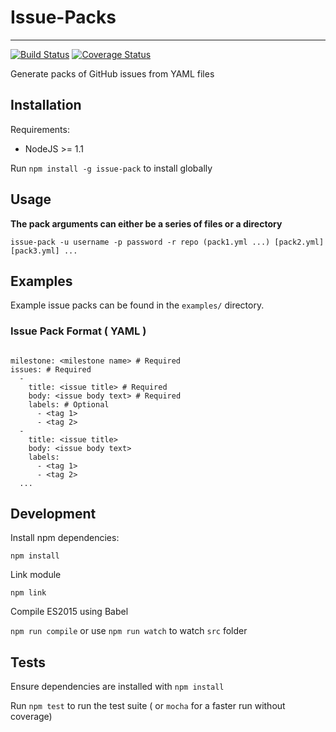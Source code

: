 # Issue-Packs
* * *

[![Build Status](https://travis-ci.org/cmbirk/issue-pack.svg?branch=master)](https://travis-ci.org/cmbirk/issue-pack)  [![Coverage Status](https://coveralls.io/repos/github/cmbirk/issue-pack/badge.svg?branch=master)](https://coveralls.io/github/cmbirk/issue-pack?branch=master)

Generate packs of GitHub issues from YAML files

## Installation

Requirements:

* NodeJS >= 1.1

Run `npm install -g issue-pack` to install globally

## Usage

**The pack arguments can either be a series of files or a directory**

`issue-pack -u username -p password -r repo (pack1.yml ...) [pack2.yml] [pack3.yml] ...`

## Examples

Example issue packs can be found in the `examples/` directory.

### Issue Pack Format ( YAML )

```

milestone: <milestone name> # Required
issues: # Required
  -
    title: <issue title> # Required
    body: <issue body text> # Required
    labels: # Optional
      - <tag 1>
      - <tag 2>
  -
    title: <issue title>
    body: <issue body text>
    labels:
      - <tag 1>
      - <tag 2>
  ...

```

## Development

Install npm dependencies:

`npm install`

Link module

`npm link`

Compile ES2015 using Babel

`npm run compile` or use `npm run watch` to watch `src` folder

## Tests

Ensure dependencies are installed with `npm install`

Run `npm test` to run the test suite ( or `mocha` for a faster run without coverage)
